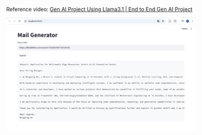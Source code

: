 Reference video: [Gen AI Project Using Llama3.1 | End to End Gen AI Project](https://www.youtube.com/watch?v=CO4E_9V6li0&t=961s)


![alt text](image.png)